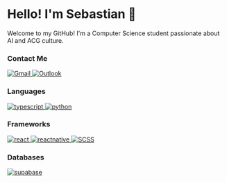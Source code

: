 # Hello! I'm Sebastian 👋
Welcome to my GitHub! I'm a Computer Science student passionate about AI and ACG culture.


### Contact Me
<p align="left">
  <a href="mailto:sebastianramli77@gmail.com">
    <img src="https://img.shields.io/badge/Gmail-D14836?style=for-the-badge&logo=gmail&logoColor=white" alt="Gmail"/>
  </a>
  <a href="mailto:dominikus.ramli@binus.ac.id">
    <img src="https://img.shields.io/badge/Outlook-0078D4?style=for-the-badge&logo=microsoft-outlook&logoColor=white" alt="Outlook"/>
  </a>
</p>

### Languages
<a href="https://www.typescriptlang.org/" target="_blank" rel="noreferrer">
  <img src="https://img.shields.io/badge/TypeScript-3178C6?style=for-the-badge&logo=typescript&logoColor=white" alt="typescript" />
</a>
<a href="https://www.python.org" target="_blank" rel="noreferrer">
  <img src="https://img.shields.io/badge/Python-3776AB?style=for-the-badge&logo=python&logoColor=white" alt="python" />
</a>

### Frameworks
<a href="https://reactjs.org/" target="_blank" rel="noreferrer">
  <img src="https://img.shields.io/badge/React-20232A?style=for-the-badge&logo=react&logoColor=61DAFB" alt="react" />
</a>
<a href="https://reactnative.dev" target="_blank" rel="noreferrer">
    <img src="https://img.shields.io/badge/React_Native-20232A?style=for-the-badge&logo=react&logoColor=61DAFB" alt="reactnative" />
  </a>
<a href="https://sass-lang.com/" target="_blank" rel="noreferrer">
    <img src="https://img.shields.io/badge/SCSS-CC6699?style=for-the-badge&logo=sass&logoColor=white" alt="SCSS"/>
</a>


### Databases
<a href="https://supabase.com/" target="_blank" rel="noreferrer">
  <img src="https://img.shields.io/badge/Supabase-3ECF8E?style=for-the-badge&logo=supabase&logoColor=white" alt="supabase" />
</a>



